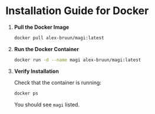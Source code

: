 # Installation Guide for Docker

1. **Pull the Docker Image**

    ```bash
    docker pull alex-bruun/magi:latest
    ```

2. **Run the Docker Container**

    ```bash
    docker run -d --name magi alex-bruun/magi:latest
    ```

3. **Verify Installation**

    Check that the container is running:

    ```bash
    docker ps
    ```

    You should see `magi` listed.
